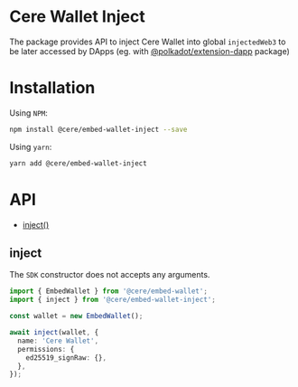 # Cere Wallet Inject

The package provides API to inject Cere Wallet into global `injectedWeb3` to be later accessed by DApps (eg. with [@polkadot/extension-dapp](https://www.npmjs.com/package/@polkadot/extension-dapp) package)

# Installation

Using `NPM`:

```bash
npm install @cere/embed-wallet-inject --save
```

Using `yarn`:

```bash
yarn add @cere/embed-wallet-inject
```

# API

- [inject()](#inject)

## inject

The `SDK` constructor does not accepts any arguments.

```ts
import { EmbedWallet } from '@cere/embed-wallet';
import { inject } from '@cere/embed-wallet-inject';

const wallet = new EmbedWallet();

await inject(wallet, {
  name: 'Cere Wallet',
  permissions: {
    ed25519_signRaw: {},
  },
});
```
